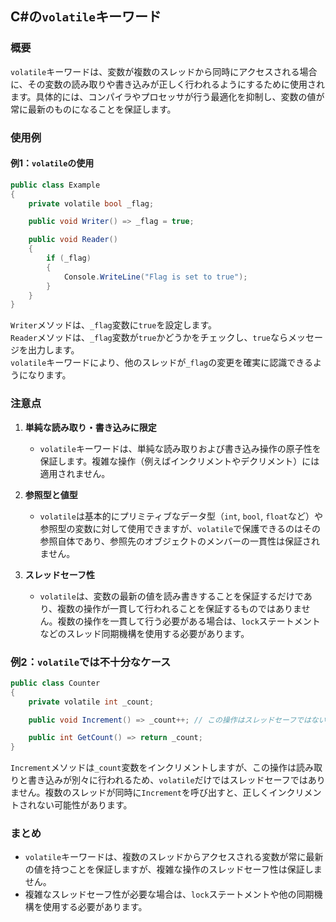 ## C#の`volatile`キーワード

### 概要
`volatile`キーワードは、変数が複数のスレッドから同時にアクセスされる場合に、その変数の読み取りや書き込みが正しく行われるようにするために使用されます。具体的には、コンパイラやプロセッサが行う最適化を抑制し、変数の値が常に最新のものになることを保証します。

### 使用例

#### 例1：`volatile`の使用
```csharp
public class Example
{
    private volatile bool _flag;

    public void Writer() => _flag = true;

    public void Reader()
    {
        if (_flag)
        {
            Console.WriteLine("Flag is set to true");
        }
    }
}
```
`Writer`メソッドは、`_flag`変数に`true`を設定します。  
`Reader`メソッドは、`_flag`変数が`true`かどうかをチェックし、`true`ならメッセージを出力します。  
`volatile`キーワードにより、他のスレッドが`_flag`の変更を確実に認識できるようになります。

### 注意点

1. **単純な読み取り・書き込みに限定**
   - `volatile`キーワードは、単純な読み取りおよび書き込み操作の原子性を保証します。複雑な操作（例えばインクリメントやデクリメント）には適用されません。

2. **参照型と値型**
   - `volatile`は基本的にプリミティブなデータ型（`int`, `bool`, `float`など）や参照型の変数に対して使用できますが、`volatile`で保護できるのはその参照自体であり、参照先のオブジェクトのメンバーの一貫性は保証されません。

3. **スレッドセーフ性**
   - `volatile`は、変数の最新の値を読み書きすることを保証するだけであり、複数の操作が一貫して行われることを保証するものではありません。複数の操作を一貫して行う必要がある場合は、`lock`ステートメントなどのスレッド同期機構を使用する必要があります。

### 例2：`volatile`では不十分なケース
```csharp
public class Counter
{
    private volatile int _count;

    public void Increment() => _count++; // この操作はスレッドセーフではない

    public int GetCount() => return _count;
}
```

`Increment`メソッドは`_count`変数をインクリメントしますが、この操作は読み取りと書き込みが別々に行われるため、`volatile`だけではスレッドセーフではありません。複数のスレッドが同時に`Increment`を呼び出すと、正しくインクリメントされない可能性があります。

### まとめ

- `volatile`キーワードは、複数のスレッドからアクセスされる変数が常に最新の値を持つことを保証しますが、複雑な操作のスレッドセーフ性は保証しません。
- 複雑なスレッドセーフ性が必要な場合は、`lock`ステートメントや他の同期機構を使用する必要があります。
